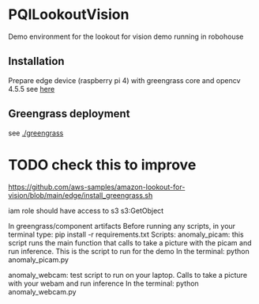 # PQILookoutVision
Demo environment for the lookout for vision demo running in robohouse

## Installation
Prepare edge device (raspberry pi 4) with greengrass core and opencv 4.5.5 see [here](./edgesetup/pi_setup.md)

## Greengrass deployment
see [./greengrass](./greengrass/deployment.md)


# TODO check this to improve
https://github.com/aws-samples/amazon-lookout-for-vision/blob/main/edge/install_greengrass.sh

iam role should have access to s3
s3:GetObject

In greengrass/component artifacts
Before running any scripts, in your terminal type:
pip install -r requirements.txt
Scripts:
anomaly_picam: this script runs the main function that calls to take a picture with the picam and run inference. This is the script to run for the demo
In the terminal: python anomaly_picam.py

anomaly_webcam: test script to run on your laptop. Calls to take a picture with your webam and run inference
In the terminal: python anomaly_webcam.py

